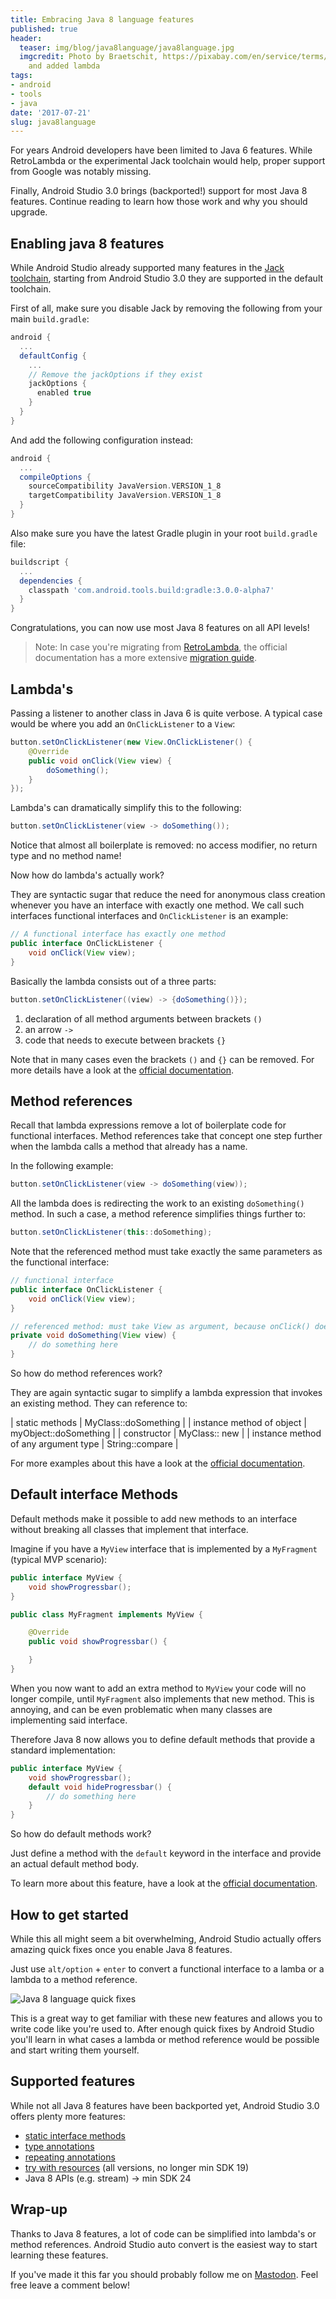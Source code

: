 ```yaml
---
title: Embracing Java 8 language features
published: true
header:
  teaser: img/blog/java8language/java8language.jpg
  imgcredit: Photo by Braetschit, https://pixabay.com/en/service/terms/#usage, cropped
    and added lambda
tags:
- android
- tools
- java
date: '2017-07-21'
slug: java8language
---
```


For years Android developers have been limited to Java 6 features. While RetroLambda or the experimental Jack toolchain would help, proper support from Google was notably missing.

Finally, Android Studio 3.0 brings (backported!) support for most Java 8 features. Continue reading to learn how those work and why you should upgrade.

## Enabling java 8 features
While Android Studio already supported many features in the [Jack toolchain](https://developer.android.com/guide/platform/j8-jack.html), starting from Android Studio 3.0 they are supported in the default toolchain.

First of all, make sure you disable Jack by removing the following from your main `build.gradle`:

```groovy
android {
  ...
  defaultConfig {
    ...
    // Remove the jackOptions if they exist
    jackOptions {
      enabled true
    }
  }
}
```

And add the following configuration instead:

```groovy
android {
  ...
  compileOptions {
    sourceCompatibility JavaVersion.VERSION_1_8
    targetCompatibility JavaVersion.VERSION_1_8
  }
}
```

Also make sure you have the latest Gradle plugin in your root `build.gradle` file:

```groovy
buildscript {
  ...
  dependencies {
    classpath 'com.android.tools.build:gradle:3.0.0-alpha7'
  }
}
```

Congratulations, you can now use most Java 8 features on all API levels!

> Note: In case you're migrating from [RetroLambda](https://github.com/evant/gradle-retrolambda), the official documentation has a more extensive [migration guide](https://developer.android.com/studio/write/java8-support.html#migrate).

## Lambda's
Passing a listener to another class in Java 6 is quite verbose. A typical case would be where you add an `OnClickListener` to a `View`:

```java
button.setOnClickListener(new View.OnClickListener() {
    @Override
    public void onClick(View view) {
        doSomething();
    }
});
```

Lambda's can dramatically simplify this to the following:

```java
button.setOnClickListener(view -> doSomething());
```

Notice that almost all boilerplate is removed: no access modifier, no return type and no method name!

Now how do lambda's actually work?

They are syntactic sugar that reduce the need for anonymous class creation whenever you have an interface with exactly one method. We call such interfaces functional interfaces and `OnClickListener` is an example:

```java
// A functional interface has exactly one method
public interface OnClickListener {
    void onClick(View view);
}
```

Basically the lambda consists out of a three parts:

```java
button.setOnClickListener((view) -> {doSomething()});
```

1. declaration of all method arguments between brackets `()`
2. an arrow `->`
3. code that needs to execute between brackets `{}`

Note that in many cases even the brackets `()` and `{}` can be removed. For more details have a look at the [official documentation](https://docs.oracle.com/javase/tutorial/java/javaOO/lambdaexpressions.html).

## Method references
Recall that lambda expressions remove a lot of boilerplate code for functional interfaces. Method references take that concept one step further when the lambda calls a method that already has a name.

In the following example:

```java
button.setOnClickListener(view -> doSomething(view));
```
All the lambda does is redirecting the work to an existing `doSomething()` method. In such a case, a method reference simplifies things further to:

```java
button.setOnClickListener(this::doSomething);
```

Note that the referenced method must take exactly the same parameters as the functional interface:

```java
// functional interface
public interface OnClickListener {
    void onClick(View view);
}

// referenced method: must take View as argument, because onClick() does
private void doSomething(View view) {
    // do something here
}
```

So how do method references work?

They are again syntactic sugar to simplify a lambda expression that invokes an existing method. They can reference to:

| static methods | MyClass::doSomething |
| instance method of object | myObject::doSomething |
| constructor | MyClass:: new |
| instance method of any argument type | String::compare |

For more examples about this have a look at the [official documentation](https://docs.oracle.com/javase/tutorial/java/javaOO/methodreferences.html).

## Default interface Methods
Default methods make it possible to add new methods to an interface without breaking all classes that implement that interface.

Imagine if you have a `MyView` interface that is implemented by a `MyFragment` (typical MVP scenario):

```java
public interface MyView {
    void showProgressbar();
}

public class MyFragment implements MyView {

    @Override
    public void showProgressbar() {

    }
}
```

When you now want to add an extra method to `MyView` your code will no longer compile, until `MyFragment` also implements that new method. This is annoying, and can be even problematic when many classes are implementing said interface.

Therefore Java 8 now allows you to define default methods that provide a standard implementation:

```java
public interface MyView {
    void showProgressbar();
    default void hideProgressbar() {
        // do something here
    }
}
```

So how do default methods work?

Just define a method with the `default` keyword in the interface and provide an actual default method body.

To learn more about this feature, have a look at the [official documentation](https://docs.oracle.com/javase/tutorial/java/IandI/defaultmethods.html).

## How to get started
While this all might seem a bit overwhelming, Android Studio actually offers amazing quick fixes once you enable Java 8 features.

Just use `alt/option` + `enter` to convert a functional interface to a lamba or a lambda to a method reference.

![Java 8 language quick fixes](androidstudioconversion.gif)

This is a great way to get familiar with these new features and allows you to write code like you're used to. After enough quick fixes by Android Studio you'll learn in what cases a lambda or method reference would be possible and start writing them yourself.

## Supported features
While not all Java 8 features have been backported yet, Android Studio 3.0 offers plenty more features:

* [static interface methods](https://docs.oracle.com/javase/tutorial/java/IandI/defaultmethods.html)
* [type annotations](https://docs.oracle.com/javase/tutorial/java/annotations/type_annotations.html)
* [repeating annotations](https://docs.oracle.com/javase/tutorial/java/annotations/repeating.html)
* [try with resources](https://docs.oracle.com/javase/tutorial/essential/exceptions/tryResourceClose.html) (all versions, no longer min SDK 19)
* Java 8 APIs (e.g. stream) -> min SDK 24

## Wrap-up
Thanks to Java 8 features, a lot of code can be simplified into lambda's or method references. Android Studio auto convert is the easiest way to start learning these features.

If you've made it this far you should probably follow me on [Mastodon](https://androiddev.social/@Jeroenmols). Feel free leave a comment below!
